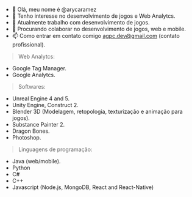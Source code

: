 - 👋 Olá, meu nome é @arycaramez
- 👀 Tenho interesse no desenvolvimento de jogos e Web Analytcs.
- 🌱 Atualmente trabalho com desenvolvimento de jogos.
- 💞️ Procurando colaborar no desenvolvimento de jogos, web e mobile.
- 📫 Como entrar em contato comigo agpc.dev@gmail.com (contato profissional).

> Web Analytcs:
- Google Tag Manager.
- Google Analytcs.

> Softwares:
- Unreal Engine 4 and 5.
- Unity Engine, Construct 2.
- Blender 3D (Modelagem, retopologia, texturização e animação para jogos).
- Substance Painter 2.
- Dragon Bones.
- Photoshop.

> Linguagens de programação:
- Java (web/mobile).
- Python
- C#
- C++
- Javascript (Node.js, MongoDB, React and React-Native)
